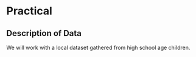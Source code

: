

# Practical


## Description of Data

We will work with a local dataset gathered from high school age children.
